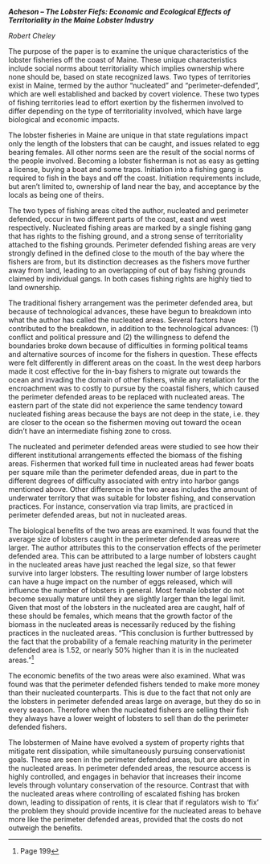 ***Acheson – The Lobster Fiefs: Economic and Ecological Effects of
Territoriality in the Maine Lobster Industry***

*Robert Cheley*

The purpose of the paper is to examine the unique characteristics of the
lobster fisheries off the coast of Maine. These unique characteristics
include social norms about territoriality which implies ownership where
none should be, based on state recognized laws. Two types of territories
exist in Maine, termed by the author “nucleated” and
“perimeter-defended”, which are well established and backed by covert
violence. These two types of fishing territories lead to effort exertion
by the fishermen involved to differ depending on the type of
territoriality involved, which have large biological and economic
impacts.

The lobster fisheries in Maine are unique in that state regulations
impact only the length of the lobsters that can be caught, and issues
related to egg bearing females. All other norms seen are the result of
the social norms of the people involved. Becoming a lobster fisherman is
not as easy as getting a license, buying a boat and some traps.
Initiation into a fishing gang is required to fish in the bays and off
the coast. Initiation requirements include, but aren’t limited to,
ownership of land near the bay, and acceptance by the locals as being
one of theirs.

The two types of fishing areas cited the author, nucleated and perimeter
defended, occur in two different parts of the coast, east and west
respectively. Nucleated fishing areas are marked by a single fishing
gang that has rights to the fishing ground, and a strong sense of
territoriality attached to the fishing grounds. Perimeter defended
fishing areas are very strongly defined in the defined close to the
mouth of the bay where the fishers are from, but its distinction
decreases as the fishers move further away from land, leading to an
overlapping of out of bay fishing grounds claimed by individual gangs.
In both cases fishing rights are highly tied to land ownership.

The traditional fishery arrangement was the perimeter defended area, but
because of technological advances, these have begun to breakdown into
what the author has called the nucleated areas. Several factors have
contributed to the breakdown, in addition to the technological advances:
(1) conflict and political pressure and (2) the willingness to defend
the boundaries broke down because of difficulties in forming political
teams and alternative sources of income for the fishers in question.
These effects were felt differently in different areas on the coast. In
the west deep harbors made it cost effective for the in-bay fishers to
migrate out towards the ocean and invading the domain of other fishers,
while any retaliation for the encroachment was to costly to pursue by
the coastal fishers, which caused the perimeter defended areas to be
replaced with nucleated areas. The eastern part of the state did not
experience the same tendency toward nucleated fishing areas because the
bays are not deep in the state, i.e. they are closer to the ocean so the
fishermen moving out toward the ocean didn’t have an intermediate
fishing zone to cross.

The nucleated and perimeter defended areas were studied to see how their
different institutional arrangements effected the biomass of the fishing
areas. Fishermen that worked full time in nucleated areas had fewer
boats per square mile than the perimeter defended areas, due in part to
the different degrees of difficulty associated with entry into harbor
gangs mentioned above. Other difference in the two areas includes the
amount of underwater territory that was suitable for lobster fishing,
and conservation practices. For instance, conservation via trap limits,
are practiced in perimeter defended areas, but not in nucleated areas.

The biological benefits of the two areas are examined. It was found that
the average size of lobsters caught in the perimeter defended areas were
larger. The author attributes this to the conservation effects of the
perimeter defended area. This can be attributed to a large number of
lobsters caught in the nucleated areas have just reached the legal size,
so that fewer survive into larger lobsters. The resulting lower number
of large lobsters can have a huge impact on the number of eggs released,
which will influence the number of lobsters in general. Most female
lobster do not become sexually mature until they are slightly larger
than the legal limit. Given that most of the lobsters in the nucleated
area are caught, half of these should be females, which means that the
growth factor of the biomass in the nucleated areas is necessarily
reduced by the fishing practices in the nucleated areas. “This
conclusion is further buttressed by the fact that the probability of a
female reaching maturity in the perimeter defended area is 1.52, or
nearly 50% higher than it is in the nucleated areas.”[^1]

The economic benefits of the two areas were also examined. What was
found was that the perimeter defended fishers tended to make more money
than their nucleated counterparts. This is due to the fact that not only
are the lobsters in perimeter defended areas large on average, but they
do so in every season. Therefore when the nucleated fishers are selling
their fish they always have a lower weight of lobsters to sell than do
the perimeter defended fishers.

The lobstermen of Maine have evolved a system of property rights that
mitigate rent dissipation, while simultaneously pursuing conservationist
goals. These are seen in the perimeter defended areas, but are absent in
the nucleated areas. In perimeter defended areas, the resource access is
highly controlled, and engages in behavior that increases their income
levels through voluntary conservation of the resource. Contrast that
with the nucleated areas where controlling of escalated fishing has
broken down, leading to dissipation of rents, it is clear that if
regulators wish to ‘fix’ the problem they should provide incentive for
the nucleated areas to behave more like the perimeter defended areas,
provided that the costs do not outweigh the benefits.

[^1]: Page 199
